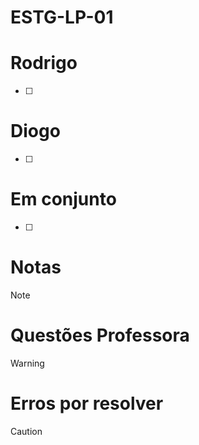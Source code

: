 # ESTG-LP-01

# Rodrigo
- [ ] 

# Diogo
 - [ ]  
 
# Em conjunto
- [ ] 


# Notas
>[!NOTE] 

<!-- Para inserir outra nota coloque > Antes do texto -->

# Questões Professora
> [!WARNING]


# Erros por resolver
> [!CAUTION]


  
  

  


